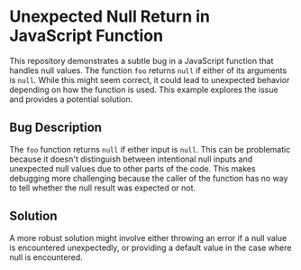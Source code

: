 # Unexpected Null Return in JavaScript Function

This repository demonstrates a subtle bug in a JavaScript function that handles null values.  The function `foo` returns `null` if either of its arguments is `null`. While this might seem correct, it could lead to unexpected behavior depending on how the function is used.  This example explores the issue and provides a potential solution.

## Bug Description

The `foo` function returns `null` if either input is `null`.  This can be problematic because it doesn't distinguish between intentional null inputs and unexpected null values due to other parts of the code. This makes debugging more challenging because the caller of the function has no way to tell whether the null result was expected or not.

## Solution

A more robust solution might involve either throwing an error if a null value is encountered unexpectedly, or providing a default value in the case where null is encountered.